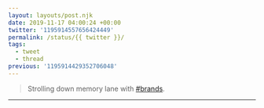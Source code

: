 ```yaml
---
layout: layouts/post.njk
date: 2019-11-17 04:00:24 +00:00
twitter: '1195914557656424449'
permalink: /status/{{ twitter }}/
tags: 
  - tweet
  - thread
previous: '1195914429352706048'
---
```


> Strolling down memory lane with [#brands](https://twitter.com/hashtag/brands).

---
